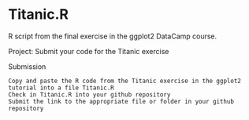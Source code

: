 # Titanic.R
R script from the final exercise in the ggplot2 DataCamp course.

Project: Submit your code for the Titanic exercise

Submission

    Copy and paste the R code from the Titanic exercise in the ggplot2 tutorial into a file Titanic.R
    Check in Titanic.R into your github repository
    Submit the link to the appropriate file or folder in your github repository

